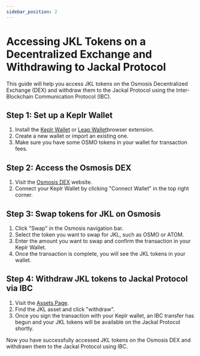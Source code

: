 ```yaml
---
sidebar_position: 2
---
```


# Accessing JKL Tokens on a Decentralized Exchange and Withdrawing to Jackal Protocol

This guide will help you access JKL tokens on the Osmosis Decentralized Exchange (DEX) and withdraw them to the Jackal Protocol using the Inter-Blockchain Communication Protocol (IBC).

## Step 1: Set up a Keplr Wallet

1. Install the [Keplr Wallet](https://wallet.keplr.app/) or [Leap Wallet](https://www.leapwallet.io/)browser extension.
2. Create a new wallet or import an existing one.
3. Make sure you have some OSMO tokens in your wallet for transaction fees.

## Step 2: Access the Osmosis DEX

1. Visit the [Osmosis DEX](https://app.osmosis.zone/) website.
2. Connect your Keplr Wallet by clicking "Connect Wallet" in the top right corner.

## Step 3: Swap tokens for JKL on Osmosis

1. Click "Swap" in the Osmosis navigation bar.
2. Select the token you want to swap for JKL, such as OSMO or ATOM.
3. Enter the amount you want to swap and confirm the transaction in your Keplr Wallet.
5. Once the transaction is complete, you will see the JKL tokens in your wallet.

## Step 4: Withdraw JKL tokens to Jackal Protocol via IBC

1. Visit the [Assets Page](https://app.osmosis.zone/assets).
2. Find the JKL asset and click "withdraw".
3. Once you sign the transaction with your Keplr wallet, an IBC transfer has begun and your JKL tokens will be available
   on the Jackal Protocol shortly.

Now you have successfully accessed JKL tokens on the Osmosis DEX and withdrawn them to the Jackal Protocol using IBC.



